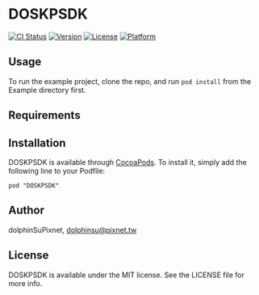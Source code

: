 # DOSKPSDK

[![CI Status](http://img.shields.io/travis/dolphinSuPixnet/DOSKPSDK.svg?style=flat)](https://travis-ci.org/dolphinSuPixnet/DOSKPSDK)
[![Version](https://img.shields.io/cocoapods/v/DOSKPSDK.svg?style=flat)](http://cocoadocs.org/docsets/DOSKPSDK)
[![License](https://img.shields.io/cocoapods/l/DOSKPSDK.svg?style=flat)](http://cocoadocs.org/docsets/DOSKPSDK)
[![Platform](https://img.shields.io/cocoapods/p/DOSKPSDK.svg?style=flat)](http://cocoadocs.org/docsets/DOSKPSDK)

## Usage

To run the example project, clone the repo, and run `pod install` from the Example directory first.

## Requirements

## Installation

DOSKPSDK is available through [CocoaPods](http://cocoapods.org). To install
it, simply add the following line to your Podfile:

    pod "DOSKPSDK"

## Author

dolphinSuPixnet, dolphinsu@pixnet.tw

## License

DOSKPSDK is available under the MIT license. See the LICENSE file for more info.


